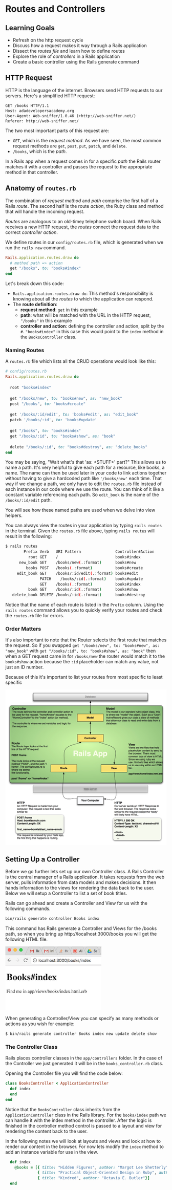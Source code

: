 # Routes and Controllers
## Learning Goals
- Refresh on the http request cycle
- Discuss how a request makes it way through a Rails application
- Dissect the _routes file_ and learn how to define routes
- Explore the role of _controllers_ in a Rails application
- Create a basic controller using the Rails generate command

## HTTP Request
HTTP is the language of the internet. Browsers send HTTP requests to our servers. Here's a simplified HTTP request:

    GET /books HTTP/1.1
    Host: adadevelopersacademy.org
    User-Agent: Web-sniffer/1.0.46 (+http://web-sniffer.net/)
    Referer: http://web-sniffer.net/

The two most important parts of this request are:

- `GET`, which is the _request method_. As we have seen, the most common request methods are `get`, `post`, `put`, `patch`, and `delete`.
- `/books`, which is the _path_.

In a Rails app when a request comes in for a specific _path_ the Rails router	matches it with a controller and passes the request to the appropriate method in that controller.   




## Anatomy of `routes.rb`
The combination of _request method_ and _path_ comprise the first half of a Rails _route_. The second half is the route _action_, the Ruby class and method that will handle the incoming request.

_Routes_ are analogous to an old-timey telephone switch board. When Rails receives a new HTTP request, the _routes_ connect the request data to the correct _controller action_.

We define routes in our `config/routes.rb` file, which is generated when we run the `rails new` command.

```ruby
Rails.application.routes.draw do
  # method path => action
  get "/books", to: "books#index"
end
```

Let's break down this code:

- `Rails.application.routes.draw do`: This method's responsibility is knowing about all the _routes_ to which the application can respond.
- The **route definition**:
  - **request method**: `get` in this example
  - **path**: what will be matched with the URL in the HTTP request, `"/books"` in this example
  - **controller and action**: defining the controller and action, split by the `#`. `"books#index"` in this case this would point to the `index` method in the `BooksController` class.
  
### Naming Routes 

A `routes.rb` file which lists all the CRUD operations would look like this:

```ruby
# config/routes.rb
Rails.application.routes.draw do

  root "books#index"

  get "/books/new", to: "books#new", as: "new_book"
  post "/books", to: "books#create"

  get '/books/:id/edit', to: 'books#edit', as: "edit_book"
  patch '/books/:id', to: 'books#update'

  get "/books", to: "books#index"
  get "/books/:id", to: "books#show", as: "book"

  delete "/books/:id", to: "books#destroy", as: "delete_books"
end
```

You may be saying, "Wait what's that 'as: \<STUFF>' part?"  This allows us to name a path.  It's very helpful to give each path for a resource, like books, a name.  The name can then be used later in your code to link actions together without having to give a hardcoded path like `'/books/new'` each time.  That way if we change a path, we only have to edit the `routes.rb` file instead of each instance in our code where we use the route.  You can think of it like a constant variable referencing each path.  So `edit_book` is the name of the `/books/:id/edit` path.  

You will see how these named paths are used when we delve into view helpers.

You can always view the routes in your application by typing `rails routes` in the terminal.  Given the `routes.rb` file above, typing `rails routes` will result in the following:

```bash
$ rails routes
        Prefix Verb   URI Pattern               Controller#Action
          root GET    /                         books#index
      new_book GET    /books/new(.:format)      books#new
         books POST   /books(.:format)          books#create
     edit_book GET    /books/:id/edit(.:format) books#edit
               PATCH    /books/:id(.:format)    books#update
               GET    /books(.:format)          books#index
          book GET    /books/:id(.:format)      books#show
   delete_book DELETE /books/:id(.:format)      books#destroy
```

Notice that the name of each route is listed in the `Prefix` column.  Using the `rails routes` command allows you to quickly verify your routes and check the `routes.rb` file for errors.  

### Order Matters

It's also important to note that the Router selects the first route that matches the request.  So if you swapped `get "/books/new", to: "books#new", as: "new_book"` with `get "/books/:id", to: "books#show", as: "book"` then when a GET request came in for `/books/new` the router would match it to the `books#show` action because the `:id` placeholder can match any value, not just an ID number.  

Because of this it's important to list your routes from most specific to least specific 

![Rails Request Cycle](images/rails-request-cycle.jpg)

## Setting Up a Controller
Before we go further lets set up our own Controller class.  A Rails Controller is the central manager of a Rails application.  It takes requests from the web server, pulls information from data models and makes decisions.  It then hands information to the views for rendering the data back to the user.  Below we will setup a Controller to list a set of book titles.

Rails can go ahead and create a Controller and View for us with the following commands.

```bash
bin/rails generate controller Books index
```

This command has Rails generate a Controller and Views for the /books path, so when you bring up http://localhost:3000/books you will get the following HTML file.  

![view in browser](images/index.html.erb.png)

When generating a Controller/View you can specify as many methods or actions as you wish for example:
```bash
$ bin/rails generate controller Books index new update delete show
```

### The Controller Class

Rails places controller classes in the `app/controllers` folder.  In the case of the Controller we just generated it will be in the `books_controller.rb` class.

Opening the Controller file you will find the code below:

```ruby
class BooksController < ApplicationController
  def index
  end
end
```
Notice that the `BooksController` class inherits from the `ApplicationController` class in the Rails library.  For the `books/index` path we can handle it with the index method in the controller.  After the logic is finished in the controller method control is passed to a layout and view for rendering the content back to the user.  

In the following notes we will look at layouts and views and look at how to render our content in the browser.  For now lets modify the `index` method to add an instance variable for use in the view.

```ruby
  def index
    @books = [{ title: "Hidden Figures", author: "Margot Lee Shetterly"},
              { title: "Practical Object-Oriented Design in Ruby", author: "Sandi Metz"},
              { title: "Kindred", author: "Octavia E. Butler"}]
  end
```
